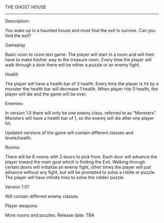 THE GHOST HOUSE

_____________________________________

Description:

You wake up in a haunted house and must find the exit to survive. Can you find the exit?

Gameplay

Basic room to room text game. The player will start in a room and will then have to make his/her way to the treasure room. Every time the player will walk through a door there will be either a puzzle or an enemy fight.

Health

The player will have a health bar of 3 health. Every time the player is hit by a monster the health bar will decrease 1 health. When player hits 0 health, the player will die and the game will be over.

Enemies:

In version 1.0 there will only be one enemy class, referred to as “Monsters”. Monsters will have a health bar of 1, so the enemy will die after one player hit.

Updated versions of the game will contain different classes and levels/health.

Rooms:

There will be 6 rooms with 2 doors to pick from. Each door will advance the player toward the main goal which is finding the Exit. Walking through certain doors will initialize an enemy fight, other times the player will just advance without any fight, but will be prompted to solve a riddle or puzzle. The player will have infinite tries to solve the riddle/ puzzle.

Version 1.01

Will contain different enemy classes.

Player weapons

More rooms and puzzles.
Release date: TBA
